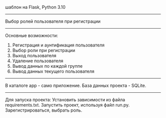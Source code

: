 шаблон на Flask, Python 3.10
*******
Выбор ролей пользователя при регистрации
*******

Основные возможности:
1. Регистрация и аунтификация пользователя
2. Выбор роли при регистрации
3. Выход  пользователя
4. Удаление пользователя
5. Вывод данных по каждой группе
6. Вывод данных текущего пользователя

*******
В каталоге app - само приложение.
База данных проекта - SQLite.
*******

Для запуска проекта: 
Установить зависимости из файла requirements.txt. 
Запустить проект, используя файл run.py.
Зарегистрироваться, выбрать роль.



